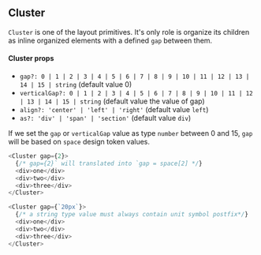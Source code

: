 ## Cluster

`Cluster` is one of the layout primitives. It's only role is organize its children as inline organized elements with a defined `gap` between them.

#### Cluster props

- `gap?: 0 | 1 | 2 | 3 | 4 | 5 | 6 | 7 | 8 | 9 | 10 | 11 | 12 | 13 | 14 | 15 | string` (default value 0)
- `verticalGap?: 0 | 1 | 2 | 3 | 4 | 5 | 6 | 7 | 8 | 9 | 10 | 11 | 12 | 13 | 14 | 15 | string` (default value the value of gap)
- `align?: 'center' | 'left' | 'right'` (default value `left`)
- `as?: 'div' | 'span' | 'section'` (default value `div`)

If we set the `gap` or `verticalGap` value as type `number` between 0 and 15, `gap` will be based on `space` design token values.

```javascript
<Cluster gap={2}>
  {/* gap={2}` will translated into `gap = space[2] */}
  <div>one</div>
  <div>two</div>
  <div>three</div>
</Cluster>

<Cluster gap={`20px`}>
  {/* a string type value must always contain unit symbol postfix*/}
  <div>one</div>
  <div>two</div>
  <div>three</div>
</Cluster>
```
